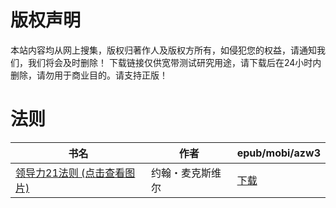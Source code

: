 # 版权声明

本站内容均从网上搜集，版权归著作人及版权方所有，如侵犯您的权益，请通知我们，我们将会及时删除！ 下载链接仅供宽带测试研究用途，请下载后在24小时内删除，请勿用于商业目的。请支持正版！

# 法则

| 书名 | 作者 | epub/mobi/azw3 |
| --- | --- | --- |
| [领导力21法则 (点击查看图片)](https://www.dushupai.com/attachment/2024/06/01/f0baacbc10baee79.jpg) | 约翰・麦克斯维尔 | [下载](https://url89.ctfile.com/f/31084289-1357005919-08ec04?p=8866) |
